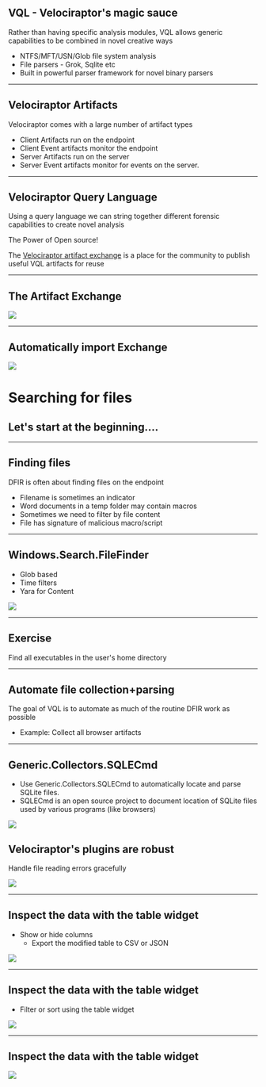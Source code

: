 
<!-- .slide: class="content" -->
## VQL - Velociraptor's magic sauce

Rather than having specific analysis modules, VQL allows generic capabilities to be combined in novel creative ways
* NTFS/MFT/USN/Glob file system analysis
* File parsers - Grok, Sqlite etc
* Built in powerful parser framework for novel binary parsers


---

<!-- .slide: class="content" -->

## Velociraptor Artifacts
Velociraptor comes with a large number of artifact types
* Client Artifacts run on the endpoint
* Client Event artifacts monitor the endpoint
* Server Artifacts run on the server
* Server Event artifacts monitor for events on the server.

---


<!-- .slide: class="content" -->

## Velociraptor Query Language

Using a query language we can string together different forensic
capabilities to create novel analysis

The Power of Open source!

The [Velociraptor artifact
exchange](https://docs.velociraptor.app/exchange/) is a place for the
community to publish useful VQL artifacts for reuse

---

<!-- .slide: class="full_screen_diagram" -->
## The Artifact Exchange

![](/modules/artifacts_and_vql_intro/artifact-exchange.png)


---

<!-- .slide: class="full_screen_diagram" -->
## Automatically import Exchange

![](/modules/artifacts_and_vql_intro/import-exchange.png)

<!-- .slide: class="title" -->
# Searching for files
## Let's start at the beginning….

---


<!-- .slide: class="content" -->
## Finding files

DFIR is often about finding files on the endpoint
* Filename is sometimes an indicator
* Word documents in a temp folder may contain macros
* Sometimes we need to filter by file content
* File has signature of malicious macro/script


---


<!-- .slide: class="content" -->
## Windows.Search.FileFinder

<div class="container">
<div class="col">

* Glob based
* Time filters
* Yara for Content

</div>
<div class="col">

![](/modules/artifacts_and_vql_intro/file-finder-args.png)

</div>
</div>

---


<!-- .slide: class="content" -->
## Exercise

Find all executables in the user's home directory

---


<!-- .slide: class="content" -->
## Automate file collection+parsing

The goal of VQL is to automate as much of the routine DFIR work as possible

* Example: Collect all browser artifacts

---


<!-- .slide: class="content small-font" -->
## Generic.Collectors.SQLECmd

* Use Generic.Collectors.SQLECmd to automatically locate and parse SQLite files.
* SQLECmd is an open source project to document location of SQLite files
used by various programs (like browsers)

![](/modules/artifacts_and_vql_intro/sqlite-parsing.png)


<!-- .slide: class="content" -->
## Velociraptor's plugins are robust

Handle file reading errors gracefully

![](/modules/artifacts_and_vql_intro/sqlite-error-recovery.png)

---

<!-- .slide: class="content small-font" -->
## Inspect the data with the table widget
* Show or hide columns
    * Export the modified table to CSV or JSON

![](/modules/artifacts_and_vql_intro/hide-columns.png)


---

<!-- .slide: class="content small-font" -->
## Inspect the data with the table widget
* Filter or sort using the table widget

![](/modules/artifacts_and_vql_intro/table-filter.png)

---

<!-- .slide: class="content small-font" -->
## Inspect the data with the table widget
![](/modules/artifacts_and_vql_intro/transform-table.png)
